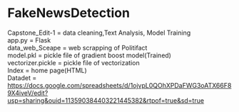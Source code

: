 # FakeNewsDetection

Capstone_Edit-1 = data cleaning,Text Analysis, Model Training 
<br /> 
app.py = Flask
<br /> 
data_web_Sceape = web scrapping of Politifact
<br /> 
model.pkl = pickle file of gradient boost model(Trained)
<br /> 
vectorizer.pickle = pickle file of vectorization
<br /> 
Index = home page(HTML)
<br /> 
Datadet = https://docs.google.com/spreadsheets/d/1ojvpL0QOhXPDaFWG3oATX66F89X4iveV/edit?usp=sharing&ouid=113590384403221445382&rtpof=true&sd=true
